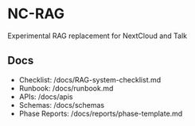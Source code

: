# NC-RAG
Experimental RAG replacement for NextCloud and Talk

## Docs

- Checklist: /docs/RAG-system-checklist.md
- Runbook: /docs/runbook.md
- APIs: /docs/apis
- Schemas: /docs/schemas
- Phase Reports: /docs/reports/phase-template.md
